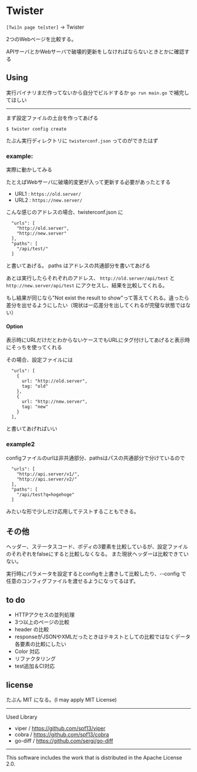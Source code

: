 # Twister

`[Twi]n page te[ster]` -> Twister

2つのWebページを比較する。

APIサーバとかWebサーバで破壊的更新をしなければならないときとかに確認する

## Using

実行バイナリまだ作ってないから自分でビルドするか `go run main.go` で補完してほしい

---

まず設定ファイルの土台を作ってあげる
```
$ twister config create
```
たぶん実行ディレクトリに `twisterconf.json` ってのができたはず

### example:
実際に動かしてみる

たとえばWebサーバに破壊的変更が入って更新する必要があったとする

 - URL1 : `https://old.server/`
 - URL2 : `https://new.server/`

こんな感じのアドレスの場合、twisterconf.json に
```
  "urls": [
    "http://old.server",
    "http://new.server"
  ],
  "paths": [
    "/api/test/"
  ]
```
と書いてあげる。 paths はアドレスの共通部分を書いてあげる

あとは実行したらそれぞれのアドレス、 `http://old.server/api/test` と `http://new.server/api/test` にアクセスし、結果を比較してくれる。

もし結果が同じなら"Not exist the result to show"って答えてくれる。違ったら差分を出せるようにしたい（現状は一応差分を出してくれるが完璧な状態ではない）

#### Option

表示時にURLだけだとわからないケースでもURLにタグ付けしてあげると表示時にそっちを使ってくれる

その場合、設定ファイルには

```
  "urls": [
    {
      url: "http://old.server",
      tag: "old"
    },
    {
      url: "http://new.server",
      tag: "new"
    }
  ],
```

と書いてあげればいい

### example2

configファイルのurlは非共通部分、pathsはパスの共通部分で分けているので
```
  "urls": [
    "http://api.server/v1/",
    "http://api.server/v2/"
  ],
  "paths": [
    "/api/test?q=hogehoge"
  ]
```
みたいな形で少しだけ応用してテストすることもできる。

## その他

ヘッダー、ステータスコード、ボディの3要素を比較しているが、設定ファイルのそれぞれをfalseにすると比較しなくなる。
また現状ヘッダーは比較できていない。

実行時にパラメータを設定するとconfigを上書きして比較したり、--config で任意のコンフィグファイルを渡せるようになってるはず。

## to do

 - HTTPアクセスの並列処理
 - 3つ以上のページの比較
 - header の比較
 - responseがJSONやXMLだったときはテキストとしての比較ではなくデータ各要素の比較にしたい
 - Color 対応
 - リファクタリング
 - test追加＆CI対応

## license

たぶん MIT になる。(I may apply MIT License)

---

Used Library

 - viper / https://github.com/spf13/viper
 - cobra / https://github.com/spf13/cobra
 - go-diff / https://github.com/sergi/go-diff

---

This software includes the work that is distributed in the Apache License 2.0.
